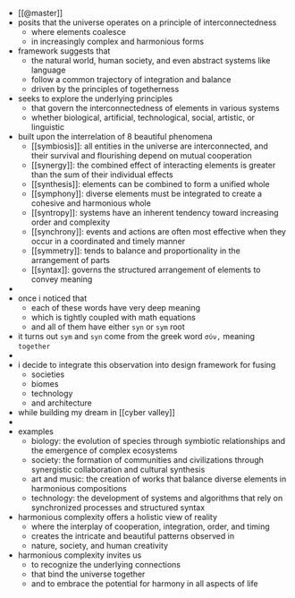 - [[@master]]
- posits that the universe operates on a principle of interconnectedness
	- where elements coalesce
	- in increasingly complex and harmonious forms
- framework suggests that
	- the natural world, human society, and even abstract systems like language
	- follow a common trajectory of integration and balance
	- driven by the principles of togetherness
- seeks to explore the underlying principles
	- that govern the interconnectedness of elements in various systems
	- whether biological, artificial, technological, social, artistic, or linguistic
- built upon the interrelation of 8 beautiful phenomena
	- [[symbiosis]]: all entities in the universe are interconnected, and their survival and flourishing depend on mutual cooperation
	- [[synergy]]: the combined effect of interacting elements is greater than the sum of their individual effects
	- [[synthesis]]: elements can be combined to form a unified whole
	- [[symphony]]: diverse elements must be integrated to create a cohesive and harmonious whole
	- [[syntropy]]: systems have an inherent tendency toward increasing order and complexity
	- [[synchrony]]: events and actions are often most effective when they occur in a coordinated and timely manner
	- [[symmetry]]: tends to balance and proportionality in the arrangement of parts
	- [[syntax]]: governs the structured arrangement of elements to convey meaning
-
- once i noticed that
	- each of these words have very deep meaning
	- which is tightly coupled with math equations
	- and all of them have either `syn` or `sym` root
- it turns out `sym` and `syn` come from the greek word `σύν,` meaning `together`
-
- i decide to integrate this observation into design framework for fusing
	- societies
	- biomes
	- technology
	- and architecture
- while building my dream in [[cyber valley]]
-
- examples
	- biology: the evolution of species through symbiotic relationships and the emergence of complex ecosystems
	- society: the formation of communities and civilizations through synergistic collaboration and cultural synthesis
	- art and music: the creation of works that balance diverse elements in harmonious compositions
	- technology: the development of systems and algorithms that rely on synchronized processes and structured syntax
- harmonious complexity offers a holistic view of reality
	- where the interplay of cooperation, integration, order, and timing
	- creates the intricate and beautiful patterns observed in
	- nature, society, and human creativity
- harmonious complexity invites us
	- to recognize the underlying connections
	- that bind the universe together
	- and to embrace the potential for harmony in all aspects of life